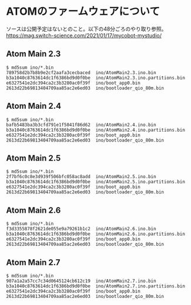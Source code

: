 # ATOMのファームウェアについて

ソースは公開予定はないとのこと。以下の48分ごろのやり取り参照。  
https://mag.switch-science.com/2021/01/17/mycobot-mystudio/

## Atom Main 2.3

```
$ md5sum ino/*.bin
789758d2b7b8b9e2cf2aafa3cecbaced  ino/AtomMain2.3.ino.bin
b3a1040c8763614dc1f6386bd9d0f0be  ino/AtomMain2.3.ino.partitions.bin
e6327541e2dc394ca2c3b3280ac0f39f  ino/boot_app0.bin
2613d22b69813404709aa85ac2e6ed03  ino/bootloader_qio_80m.bin
```

## Atom Main 2.4

```
$ md5sum ino/*.bin
bafb5483ba3b3cfd791e1f5041f86d62  ino/AtomMain2.4.ino.bin
b3a1040c8763614dc1f6386bd9d0f0be  ino/AtomMain2.4.ino.partitions.bin
e6327541e2dc394ca2c3b3280ac0f39f  ino/boot_app0.bin
2613d22b69813404709aa85ac2e6ed03  ino/bootloader_qio_80m.bin
```

## Atom Main 2.5

```
$ md5sum ino/*.bin
2f7bf6c0c8e3d939f506bfc058ac8add  ino/AtomMain2.5.ino.bin
b3a1040c8763614dc1f6386bd9d0f0be  ino/AtomMain2.5.ino.partitions.bin
e6327541e2dc394ca2c3b3280ac0f39f  ino/boot_app0.bin
2613d22b69813404709aa85ac2e6ed03  ino/bootloader_qio_80m.bin
```

## Atom Main 2.6

```
$ md5sum ino/*.bin
f3d3355878f2621de055e9a79261b1c2  ino/AtomMain2.6.ino.bin
b3a1040c8763614dc1f6386bd9d0f0be  ino/AtomMain2.6.ino.partitions.bin
e6327541e2dc394ca2c3b3280ac0f39f  ino/boot_app0.bin
2613d22b69813404709aa85ac2e6ed03  ino/bootloader_qio_80m.bin
```

## Atom Main 2.7

```
$ md5sum ino/*.bin
907a1a2a57cc7c34d0645124cb612c19  ino/AtomMain2.7.ino.bin
b3a1040c8763614dc1f6386bd9d0f0be  ino/AtomMain2.7.ino.partitions.bin
e6327541e2dc394ca2c3b3280ac0f39f  ino/boot_app0.bin
2613d22b69813404709aa85ac2e6ed03  ino/bootloader_qio_80m.bin
```